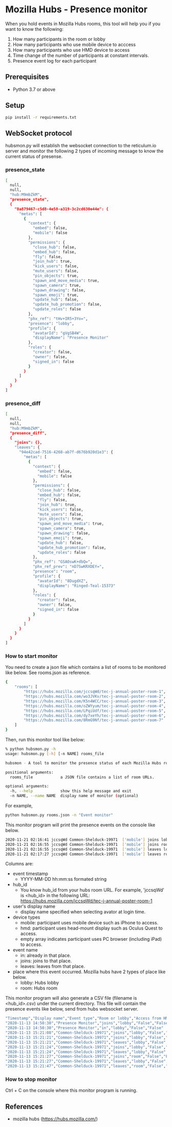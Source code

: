 # Mozilla Hubs - Presence monitor

When you hold events in Mozilla Hubs rooms, this tool will help you if you want to know the following:
1. How many participants in the room or lobby
2. How many participants who use mobile device to acccess
3. How many participants who use HMD device to access
4. Time change of the number of participants at constant intervals.
5. Presence event log for each participant

## Prerequisites
* Python 3.7 or above

## Setup
```bash
pip install -r requirements.txt
```

## WebSocket protocol
hubsmon.py will establish the websocket connection to the reticulum.io server and monitor the following 2 types of incoming message to know the current status of presense.
### presence_state
```bash
[
  null,
  null,
  "hub:M9mbZkM",
  "presence_state",
  {
    "8a879467-c5d8-4e58-a319-3c2cd630e44e": {
      "metas": [
        {
          "context": {
            "embed": false,
            "mobile": false
          },
          "permissions": {
            "close_hub": false,
            "embed_hub": false,
            "fly": false,
            "join_hub": true,
            "kick_users": false,
            "mute_users": false,
            "pin_objects": true,
            "spawn_and_move_media": true,
            "spawn_camera": true,
            "spawn_drawing": false,
            "spawn_emoji": true,
            "update_hub": false,
            "update_hub_promotion": false,
            "update_roles": false
          },
          "phx_ref": "tHv+IR5+3Yo=",
          "presence": "lobby",
          "profile": {
            "avatarId": "gVgSB4W",
            "displayName": "Presence Monitor"
          },
          "roles": {
            "creator": false,
            "owner": false,
            "signed_in": false
          }
        }
      ]
    }
  }
]
```
### presence_diff
```bash
[
  null,
  null,
  "hub:M9mbZkM",
  "presence_diff",
  {
    "joins": {},
    "leaves": {
      "94e42cad-7516-4268-ab7f-d676b920d1e3": {
        "metas": [
          {
            "context": {
              "embed": false,
              "mobile": false
            },
            "permissions": {
              "close_hub": false,
              "embed_hub": false,
              "fly": false,
              "join_hub": true,
              "kick_users": false,
              "mute_users": false,
              "pin_objects": true,
              "spawn_and_move_media": true,
              "spawn_camera": true,
              "spawn_drawing": false,
              "spawn_emoji": true,
              "update_hub": false,
              "update_hub_promotion": false,
              "update_roles": false
            },
            "phx_ref": "GSAOswK+dbQ=",
            "phx_ref_prev": "nD7SwKRXDEY=",
            "presence": "room",
            "profile": {
              "avatarId": "8DugdXZ",
              "displayName": "Ringed-Teal-15373"
            },
            "roles": {
              "creator": false,
              "owner": false,
              "signed_in": false
            }
          }
        ]
      }
    }
  }
]
```

### How to start monitor
You need to create a json file which contains a list of rooms to be monitored like below. See rooms.json as reference.

```bash
{
    "rooms": [
        "https://hubs.mozilla.com/jccsqWd/tec-j-annual-poster-room-1",
        "https://hubs.mozilla.com/wo3JVKv/tec-j-annual-poster-room-2",
        "https://hubs.mozilla.com/K5n4WCC/tec-j-annual-poster-room-3",
        "https://hubs.mozilla.com/oZWYyum/tec-j-annual-poster-room-4",
        "https://hubs.mozilla.com/LPqiUdf/tec-j-annual-poster-room-5",
        "https://hubs.mozilla.com/dy7xeYh/tec-j-annual-poster-room-6",
        "https://hubs.mozilla.com/8RmG9Nf/tec-j-annual-poster-room-7"
    ]
}
```

Then, run this monitor tool like below:
```bash
% python hubsmon.py -h
usage: hubsmon.py [-h] [-n NAME] rooms_file

hubsmon - A tool to monitor the presence status of each Mozilla Hubs rooms.

positional arguments:
  rooms_file            a JSON file contains a list of room URLs.

optional arguments:
  -h, --help            show this help message and exit
  -n NAME, --name NAME  display name of monitor (optional)

```
For example, 
```bash
python hubsmon.py rooms.json -n "Event monitor"
```

This monitor program will print the presence events on the console like below. 

```bash
2020-11-21 02:16:41 jccsqWd Common-Shelduck-19971  ['mobile'] joins lobby
2020-11-21 02:16:55 jccsqWd Common-Shelduck-19971  ['mobile'] joins room
2020-11-21 02:16:55 jccsqWd Common-Shelduck-19971  ['mobile'] leaves lobby
2020-11-21 02:17:27 jccsqWd Common-Shelduck-19971  ['mobile'] leaves room
```

Columns are:
* event timestamp
   * YYYY-MM-DD hh:mm:ss formated string
* hub_id
   * You know hub_id from your hubs room URL. For example, 'jccsqWd' is <hub_id> in the following URL: https://hubs.mozilla.com/jccsqWd/tec-j-annual-poster-room-1
* user's display name
   * display name specified when selecting avator at login time.
* device types 
   * mobile: participant uses mobile device such as iPhone to access. 
   * hmd: participant uses head-mount display such as Oculus Quest to access.
   * empty array indicates participant uses PC browser (including iPad) to access.
* event name
   * in: already in that place.
   * joins: joins to that place.
   * leaves: leaves from that place.
* place where this event occurred. Mozilla hubs have 2 types of place like below.
   * lobby: Hubs lobby
   * room: Hubs room
  
This monitor program will also generate a CSV file (filename is <hub_id>.csv) under the current directory. This file will contain the presence events like below, send from hubs websocket server. 

```bash
"Timestamp","Display name","Event type","Room or lobby","Access from HMD","Access from Mobile"
"2020-11-13 14:50:30","Presence Monitor","joins","lobby","False","False"
"2020-11-13 14:50:30","Presence Monitor","in","lobby","False","False"
"2020-11-13 15:21:08","Common-Shelduck-19971","joins","lobby","False","False"
"2020-11-13 15:21:21","Common-Shelduck-19971","joins","lobby","False","False"
"2020-11-13 15:21:21","Common-Shelduck-19971","leaves","lobby","False","False"
"2020-11-13 15:21:24","Common-Shelduck-19971","joins","lobby","False","False"
"2020-11-13 15:21:24","Common-Shelduck-19971","leaves","lobby","False","False"
"2020-11-13 15:21:27","Common-Shelduck-19971","joins","room","False","False"
"2020-11-13 15:21:27","Common-Shelduck-19971","leaves","lobby","False","False"
"2020-11-13 15:21:47","Common-Shelduck-19971","leaves","room","False","False"
```

### How to stop monitor

Ctrl + C on the console where this monitor program is running.

## References
* mozilla hubs (https://hubs.mozilla.com/)
